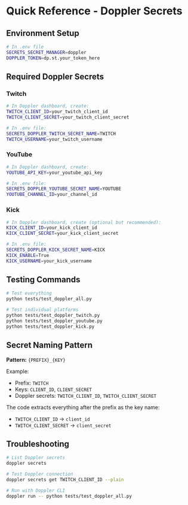 # Quick Reference - Doppler Secrets

## Environment Setup

```bash
# In .env file
SECRETS_SECRET_MANAGER=doppler
DOPPLER_TOKEN=dp.st.your_token_here
```

## Required Doppler Secrets

### Twitch
```bash
# In Doppler dashboard, create:
TWITCH_CLIENT_ID=your_twitch_client_id
TWITCH_CLIENT_SECRET=your_twitch_client_secret

# In .env file:
SECRETS_DOPPLER_TWITCH_SECRET_NAME=TWITCH
TWITCH_USERNAME=your_twitch_username
```

### YouTube
```bash
# In Doppler dashboard, create:
YOUTUBE_API_KEY=your_youtube_api_key

# In .env file:
SECRETS_DOPPLER_YOUTUBE_SECRET_NAME=YOUTUBE
YOUTUBE_CHANNEL_ID=your_channel_id
```

### Kick
```bash
# In Doppler dashboard, create (optional but recommended):
KICK_CLIENT_ID=your_kick_client_id
KICK_CLIENT_SECRET=your_kick_client_secret

# In .env file:
SECRETS_DOPPLER_KICK_SECRET_NAME=KICK
KICK_ENABLE=True
KICK_USERNAME=your_kick_username
```

## Testing Commands

```bash
# Test everything
python tests/test_doppler_all.py

# Test individual platforms
python tests/test_doppler_twitch.py
python tests/test_doppler_youtube.py
python tests/test_doppler_kick.py
```

## Secret Naming Pattern

**Pattern:** `{PREFIX}_{KEY}`

Example:
- Prefix: `TWITCH`
- Keys: `CLIENT_ID`, `CLIENT_SECRET`
- Doppler secrets: `TWITCH_CLIENT_ID`, `TWITCH_CLIENT_SECRET`

The code extracts everything after the prefix as the key name:
- `TWITCH_CLIENT_ID` → `client_id`
- `TWITCH_CLIENT_SECRET` → `client_secret`

## Troubleshooting

```bash
# List Doppler secrets
doppler secrets

# Test Doppler connection
doppler secrets get TWITCH_CLIENT_ID --plain

# Run with Doppler CLI
doppler run -- python tests/test_doppler_all.py
```
